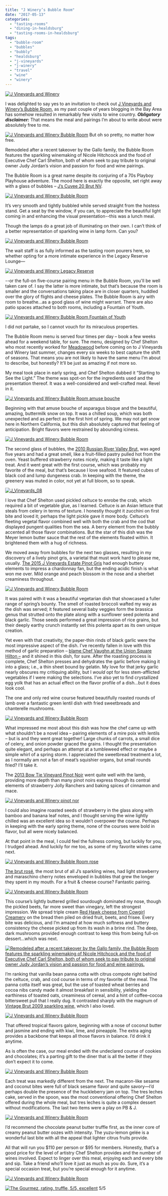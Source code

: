 ```yaml
---
title: "J Winery’s Bubble Room"
date: "2017-05-13"
categories:
  - "tasting-rooms"
  - "dining-in-healdsburg"
  - "tasting-rooms-in-healdsburg"
tags:
  - "bubble-room"
  - "bubbles"
  - "bubbly"
  - "healdsburg"
  - "j-vineyards"
  - "j-winery"
  - "travel"
  - "wine"
  - "winery"
---
```


[![J Vineyards and Winery](http://s3.amazonaws.com/thegourmez-wpmedia/2017/05/J_Vineyards_48-500x334.jpg)](http://s3.amazonaws.com/thegourmez-wpmedia/2017/05/J_Vineyards_48.jpg)

I was delighted to say yes to an invitation to check out [J Vineyards and Winery’s Bubble Room](https://www.jwine.com/Visit-Us), as my past couple of years blogging in the Bay Area has somehow resulted in remarkably few visits to wine country. **_Obligatory disclaimer:_** That means the meal and pairings I’m about to write about were absolutely free to me.




<div class="caption">

[![J Vineyards and Winery Bubble Room](http://s3.amazonaws.com/thegourmez-wpmedia/2017/05/J_Vineyards_01-384x500.jpg)](http://s3.amazonaws.com/thegourmez-wpmedia/2017/05/J_Vineyards_01.jpg) But oh so pretty, no matter how free.</div>


Remodeled after a recent takeover by the Gallo family, the Bubble Room features the sparkling winemaking of Nicole Hitchcock and the food of Executive Chef Carl Shelton, both of whom seek to pay tribute to original owner Judy Jordan’s vision and passion for food and wine pairings.

The Bubble Room is a great name despite its conjuring of a 70s Playboy Playhouse adventure. The mood here is exactly the opposite, set right away with a glass of bubbles – [J’s Cuvee 20 Brut NV](https://www.jwine.com/Wines/Sparkling/J-Cuvee-20-Brut-NV).

[![J Vineyards and Winery Bubble Room](http://s3.amazonaws.com/thegourmez-wpmedia/2017/05/J_Vineyards_02-500x449.jpg)](http://s3.amazonaws.com/thegourmez-wpmedia/2017/05/J_Vineyards_02.jpg)

It’s very smooth and tightly bubbled while served straight from the hostess stand. Get a seat by the window, if you can, to appreciate the beautiful light coming in and enhancing the visual presentation--this was a lunch meal.

Though the lamps do a great job of illuminating on their own. I can’t think of a better representation of sparkling wine in lamp form. Can you?

[![J Vineyards and Winery Bubble Room](http://s3.amazonaws.com/thegourmez-wpmedia/2017/05/J_Vineyards_19-344x500.jpg)](http://s3.amazonaws.com/thegourmez-wpmedia/2017/05/J_Vineyards_19.jpg)

The wait staff is as fully informed as the tasting room pourers here, so whether opting for a more intimate experience in the Legacy Reserve Lounge—

[![J Vineyards and Winery Legacy Reserve](http://s3.amazonaws.com/thegourmez-wpmedia/2017/05/J_Vineyards_38-377x500.jpg)](http://s3.amazonaws.com/thegourmez-wpmedia/2017/05/J_Vineyards_38.jpg)

\--or the full-on five-course pairing menu in the Bubble Room, you'll be well taken care of. I say the latter is more intimate, but that’s because the room is smaller and the conversations taking place are in closer quarters, huddled over the glory of flights and cheese plates. The Bubble Room is airy with room to breathe…as a good glass of wine might warrant. There are also patio spaces attached to both rooms, including a Fountain of Youth.

[![J Vineyards and Winery Bubble Room Fountain of Youth](http://s3.amazonaws.com/thegourmez-wpmedia/2017/05/J_Vineyards_42-500x135.jpg)](http://s3.amazonaws.com/thegourmez-wpmedia/2017/05/J_Vineyards_42.jpg)

I did not partake, so I cannot vouch for its miraculous properties.

The Bubble Room menu is served four times per day – book a few weeks ahead for a weekend table, for sure. The menu, designed by Chef Shelton who most recently worked for [Meadowood](http://www.meadowood.com/) before coming on to J Vineyards and Winery last summer, changes every six weeks to best capture the shift of seasons. That means you are not likely to have the same menu I’m about to describe, but honestly? It’ll be just as amazing if not more so.

My meal took place in early spring, and Chef Shelton dubbed it “Starting to See the Light.” The theme was spot-on for the ingredients used and the presentation thereof. It was a well-considered and well-crafted meal. Revel in it.

[![J Vineyards and Winery Bubble Room amuse bouche](http://s3.amazonaws.com/thegourmez-wpmedia/2017/05/J_Vineyards_04-500x360.jpg)](http://s3.amazonaws.com/thegourmez-wpmedia/2017/05/J_Vineyards_04.jpg)

Beginning with that amuse bouche of asparagus bisque and the beautiful, amazing, buttermilk snow on top. It was a chilled soup, which was both unexpected and as perfect as the first hint of spring. We may not get snow here in Northern California, but this dish absolutely captured that feeling of anticipation. Bright flavors were restrained by abounding iciness.

[![J Vineyards and Winery Bubble Room](http://s3.amazonaws.com/thegourmez-wpmedia/2017/05/J_Vineyards_06-334x500.jpg)](http://s3.amazonaws.com/thegourmez-wpmedia/2017/05/J_Vineyards_06.jpg)

The second glass of bubbles, the [2010 Russian River Valley Brut,](https://www.jwine.com/Wines/Sparkling/J-Vintage-Brut) was aged five years and had a great smell, like a fruit-filled pastry pulled hot from the oven. Yeast buffered strawberry notes nicely, making it taste like a light treat. And it went great with the first course, which was probably my favorite of the meal, but that’s because I love seafood. It featured cubes of black cod and lump dungeness crab. In keeping with the theme, the greenery was muted in color, not yet at full bloom, so to speak.

[![J_Vineyards_08](http://s3.amazonaws.com/thegourmez-wpmedia/2017/05/J_Vineyards_08-480x500.jpg)](http://s3.amazonaws.com/thegourmez-wpmedia/2017/05/J_Vineyards_08.jpg)

I love that Chef Shelton used pickled celtuce to enrobe the crab, which required a bit of vegetable glue, as I learned. Celtuce is an Asian lettuce that steals from celery in terms of texture. I honestly thought it zucchini on first bite and loved it; perhaps the light pickle gave it more body. Celtuce’s fleeting vegetal flavor combined well with both the crab and the cod that displayed pungent qualities from the sea. A berry element from the bubbly accented all those flavor combinations. But the star of this dish was the Meyer lemon butter sauce that the rest of the elements floated within. It brightened them with a hug of richness.

We moved away from bubbles for the next two glasses, resulting in my discovery of a lively pinot gris, a varietal that must work hard to please me, usually. [The 2015 J Vineyards Estate Pinot Gris](https://www.jwine.com/Wines/Pinot-Gris/J-Pinot-Gris-Estate-Vineyard) had enough buttery elements to impress a chardonnay fan, but the ending acidic finish is what won me over. Mild orange and peach blossom in the nose and a sherbet creaminess throughout.

[![J Vineyards and Winery Bubble Room](http://s3.amazonaws.com/thegourmez-wpmedia/2017/05/J_Vineyards_11-420x500.jpg)](http://s3.amazonaws.com/thegourmez-wpmedia/2017/05/J_Vineyards_11.jpg)

It was paired with it was a beautiful vegetarian dish that showcased a fuller range of spring’s bounty. The smell of roasted broccoli wafted my way as the dish was served; it featured several baby veggies form the brassica genus that strutted onto the plate along with a sunflower seed polenta and black garlic. Those seeds performed a great impression of rice grains, but their deeply earthy crunch instantly set this polenta apart as its own unique creation.

Yet even with that creativity, the paper-thin rinds of black garlic were the most impressive aspect of the dish. I’ve recently fallen in love with this method of garlic preparation – [blame Chef Vaughn at the Union Square Hilton –](http://thegourmez.com/2016/11/15/cityscape-san-francisco/) and it shined in this dish, for sure. After the roasting process is complete, Chef Shelton presses and dehydrates the garlic before making it into a glass; i.e., a thin sheet bound by gelatin. My love for that jerky garlic nearly obscures my critiquing ability, but I _would_ opt for less stem-afflicted vegetables if I were making the selections. I’ve also yet to find crystallized egg yolk that has an actual effect on the flavor profile of a dish…but it does look cool.

The one and only red wine course featured beautifully roasted rounds of lamb over a fantastic green lentil dish with fried sweetbreads and chanterelle mushrooms.

[![J Vineyards and Winery Bubble Room](http://s3.amazonaws.com/thegourmez-wpmedia/2017/05/J_Vineyards_12-334x500.jpg)](http://s3.amazonaws.com/thegourmez-wpmedia/2017/05/J_Vineyards_12.jpg)

What impressed me most about this dish was how the chef came up with what shouldn’t be a novel idea – pairing elements of a mire poix with lentils – but is and they went great together! Large chunks of carrots, a small dice of celery, and onion powder graced the grains. I thought the presentation quite elegant, and perhaps an attempt at a tumbleweed effect or maybe a simple whirl of a spring storm. I appreciated the sweetbread treatment a lot, as I normally am not a fan of meat’s squishier organs, but small rounds fried? I’ll take it.

The [2013 Bow Tie Vineyard Pinot Noir](https://www.jwine.com/Wines/Pinot-Noir/J-Pinot-Noir-Bow-Tie-Vineyard) went quite well with the lamb, providing more depth than many pinot noirs express though its central elements of strawberry Jolly Ranchers and baking spices of cinnamon and mace.

[![J Vineyards and Winery pinot nor](http://s3.amazonaws.com/thegourmez-wpmedia/2017/05/J_Vineyards_33-334x500.jpg)](http://s3.amazonaws.com/thegourmez-wpmedia/2017/05/J_Vineyards_33.jpg)

I could also imagine roasted seeds of strawberry in the glass along with bamboo and banana leaf notes, and I thought serving the wine lightly chilled was an excellent idea so it wouldn’t overpower the course. Perhaps in keeping with the early spring theme, none of the courses were bold in flavor, but all were nicely balanced.

At that point in the meal, I could feel the fullness coming, but luckily for you, I trudged ahead. And luckily for me too, as some of my favorite wines came next.

[![J Vineyards and Winery Bubble Room rose](http://s3.amazonaws.com/thegourmez-wpmedia/2017/05/J_Vineyards_27-333x500.jpg)](http://s3.amazonaws.com/thegourmez-wpmedia/2017/05/J_Vineyards_27.jpg)

[The brut rosé](https://www.jwine.com/Wines/Sparkling/J-Brut-Rose), the most brut of all J’s sparkling wines, had light strawberry and maraschino cherry notes enveloped in bubbles that grew the longer they spent in my mouth. For a fruit & cheese course? Fantastic pairing.

[![J Vineyards and Winery Bubble Room](http://s3.amazonaws.com/thegourmez-wpmedia/2017/05/J_Vineyards_17-428x500.jpg)](http://s3.amazonaws.com/thegourmez-wpmedia/2017/05/J_Vineyards_17.jpg)

This course’s lightly buttered grilled sourdough dominated my nose, though the pickled beets, far more sweet than vinegary, left the strongest impression. We spread triple cream [Red Hawk cheese from Cowgirl Creamery](https://www.cowgirlcreamery.com/library-of-cheese/red-hawk) on the bread then piled on dried fruit, beets, and frisee. Every bite was delicious, and I’m amazed at how much softness and buttery consistency the cheese picked up from its wash in a brine rind. The deep, dark mushrooms provided enough contrast to keep this from being full-on dessert…which was next.

[![Remodeled after a recent takeover by the Gallo family, the Bubble Room features the sparkling winemaking of Nicole Hitchcock and the food of Executive Chef Carl Shelton, both of whom seek to pay tribute to original owner Judy Jordan’s vision and passion for food and wine pairings.](http://s3.amazonaws.com/thegourmez-wpmedia/2017/05/J_Vineyards_24-1-303x500.jpg)](http://s3.amazonaws.com/thegourmez-wpmedia/2017/05/J_Vineyards_24-1.jpg)

[](http://s3.amazonaws.com/thegourmez-wpmedia/2017/05/J_Vineyards_24.jpg)I’m ranking that vanilla bean panna cotta with citrus compote right behind the celtuce, crab, and cod course in terms of my favorite of the meal. The panna cotta itself was great, but the use of toasted wheat berries and cocoa nibs candy made it almost breakfast in sensibility, yielding the earthiness of toasted oats, creaminess of cereal, and a hint of coffee–cocoa bittersweet pull that I really dug. It contrasted sharply with the magnum of [Vintage Brut 2009 sparkling wine,](https://www.jwine.com/Wines/Sparkling/J-Vintage-Brut) which I also loved.

[![J Vineyards and Winery Bubble Room](http://s3.amazonaws.com/thegourmez-wpmedia/2017/05/J_Vineyards_34-304x500.jpg)](http://s3.amazonaws.com/thegourmez-wpmedia/2017/05/J_Vineyards_34.jpg)

That offered tropical flavors galore, beginning with a nose of coconut butter and jasmine and ending with kiwi, lime, and pineapple. The extra aging provides a backbone that keeps all those flavors in balance. I’d drink it anytime.

As is often the case, our meal ended with the undeclared course of cookies and chocolates; it’s a parting gift to the diner that is all the better if they don’t expect it to come.

[![J Vineyards and Winery Bubble Room](http://s3.amazonaws.com/thegourmez-wpmedia/2017/05/J_Vineyards_26-500x334.jpg)](http://s3.amazonaws.com/thegourmez-wpmedia/2017/05/J_Vineyards_26.jpg)

Each treat was markedly different from the next. The macaron-like sesame and coconut bites were full of black sesame flavor and quite savory—I’d perhaps double the presence of the huckleberry jam on top. The tres leches cake, served in the spoon, was the most conventional offering Chef Shelton offered during the whole meal, but tres leches is quite a complex dessert without modifications. The last two items were a play on PB & J.

[![J Vineyards and Winery Bubble Room](http://s3.amazonaws.com/thegourmez-wpmedia/2017/05/J_Vineyards_25-405x500.jpg)](http://s3.amazonaws.com/thegourmez-wpmedia/2017/05/J_Vineyards_25.jpg)

I’d recommend the chocolate peanut butter truffle first, as the inner core of creamy peanut butter oozes with intensity. The yuzu-lemon gelée is a wonderful last bite with all the appeal that lighter citrus fruits provide.

All that will run you $110 per person or $95 for members. Honestly, that’s a good price for the level of artistry Chef Shelton provides and the number of wines involved. Expect to linger over this meal, enjoying each and every bite and sip. Take a friend who’ll love it just as much as you do. Sure, it’s a special occasion treat, but you’re special enough for it anytime.

[![J Vineyards and Winery Bubble Room](http://s3.amazonaws.com/thegourmez-wpmedia/2017/05/J_Vineyards_54-500x334.jpg)](http://s3.amazonaws.com/thegourmez-wpmedia/2017/05/J_Vineyards_54.jpg)




<div class="caption">

[![The Gourmez, rating, truffle, 5/5, excellent](http://s3.amazonaws.com/thegourmez-wpmedia/2015/01/rating_truffle1.gif)](http://s3.amazonaws.com/thegourmez-wpmedia/2015/01/rating_truffle1.gif) 5/5</div>

